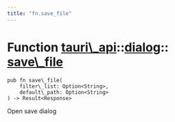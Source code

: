 ```yaml
---
title: "fn.save_file"
---
```


# Function [tauri\\\_api](/docs/api/rust/tauri\_api/../index.html)::​[dialog](/docs/api/rust/tauri\_api/index.html)::​[save\\\_file](/docs/api/rust/tauri\_api/)

    pub fn save\_file(
        filter\_list: Option<String>, 
        default\_path: Option<String>
    ) -> Result<Response>

Open save dialog

      